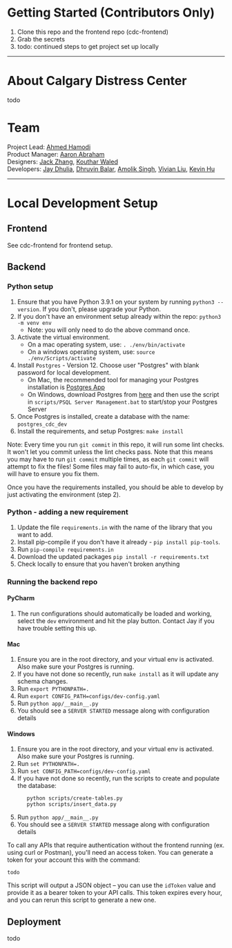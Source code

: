 # Getting Started (Contributors Only)

1. Clone this repo and the frontend repo (cdc-frontend)
2. Grab the secrets
3. todo: continued steps to get project set up locally

---

# About Calgary Distress Center

todo

# Team

Project Lead: [Ahmed Hamodi](https://github.com/ahmedhamodi)\
Product Manager: [Aaron Abraham](https://github.com/aaronabraham311)\
Designers: [Jack Zhang](https://github.com/fakesquid), [Kouthar Waled](https://github.com/kouthar)\
Developers: [Jay Dhulia](https://github.com/jaydhulia), [Dhruvin Balar](https://github.com/drbalar), [Amolik Singh](https://github.com/amoliksingh), [Vivian Liu](https://github.com/vivianliu0), [Kevin Hu](https://github.com/andstun)

---

# Local Development Setup

## Frontend

See cdc-frontend for frontend setup.

## Backend

### Python setup

1. Ensure that you have Python 3.9.1 on your system by running `python3 --version`. If you don't, please upgrade your Python.
1. If you don't have an environment setup already within the repo: `python3 -m venv env`
   - Note: you will only need to do the above command once.
1. Activate the virtual environment.
   - On a mac operating system, use: `. ./env/bin/activate`
   - On a windows operating system, use: `source ./env/Scripts/activate`
1. Install `Postgres` - Version 12. Choose user "Postgres" with blank password for local development.
   - On Mac, the recommended tool for managing your Postgres installation is [Postgres App](https://postgresapp.com/)
   - On Windows, download Postgres from [here](https://www.enterprisedb.com/downloads/postgres-postgresql-downloads) and then use the script in `scripts/PSQL Server Management.bat` to start/stop your Postgres Server
1. Once Postgres is installed, create a database with the name: `postgres_cdc_dev`
1. Install the requirements, and setup Postgres: `make install`

Note: Every time you run `git commit` in this repo, it will run some lint checks. It won't let you commit unless the lint checks pass. Note that this means you may have to run `git commit` multiple times, as each `git commit` will attempt to fix the files! Some files may fail to auto-fix, in which case, you will have to ensure you fix them.

Once you have the requirements installed, you should be able to develop by just activating the environment (step 2).

### Python - adding a new requirement

1. Update the file `requirements.in` with the name of the library that you want to add.
1. Install pip-compile if you don't have it already - `pip install pip-tools`.
1. Run `pip-compile requirements.in`
1. Download the updated packages `pip install -r requirements.txt`
1. Check locally to ensure that you haven't broken anything

### Running the backend repo

#### PyCharm

1. The run configurations should automatically be loaded and working, select the `dev` environment and hit the play button. Contact Jay if you have trouble setting this up.

#### Mac

1. Ensure you are in the root directory, and your virtual env is activated. Also make sure your Postgres is running.
1. If you have not done so recently, run `make install` as it will update any schema changes.
1. Run `export PYTHONPATH=.`
1. Run `export CONFIG_PATH=configs/dev-config.yaml`
1. Run `python app/__main__.py`
1. You should see a `SERVER STARTED` message along with configuration details

#### Windows

1. Ensure you are in the root directory, and your virtual env is activated. Also make sure your Postgres is running.
1. Run `set PYTHONPATH=.`
1. Run `set CONFIG_PATH=configs/dev-config.yaml`
1. If you have not done so recently, run the scripts to create and populate the database:
   ```
      python scripts/create-tables.py
      python scripts/insert_data.py
   ```
1. Run `python app/__main__.py`
1. You should see a `SERVER STARTED` message along with configuration details

To call any APIs that require authentication without the frontend running (ex. using curl or Postman), you'll need an access token. You can generate a token for your account this with the command:

```
todo
```

This script will output a JSON object – you can use the `idToken` value and provide it as a bearer token to your API calls. This token expires every hour, and you can rerun this script to generate a new one.

## Deployment

todo
